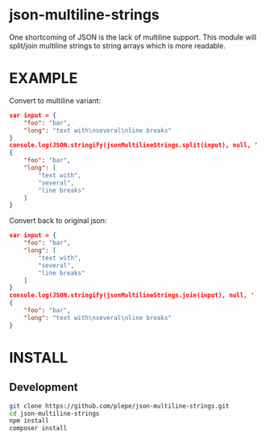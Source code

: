 # json-multiline-strings
One shortcoming of JSON is the lack of multiline support. This module will split/join multiline strings to string arrays which is more readable.

# EXAMPLE
Convert to multiline variant:
```json
var input = {
    "foo": "bar",
    "long": "text with\nseveral\nline breaks"
}
console.log(JSON.stringify(jsonMultilineStrings.split(input), null, '    '))
{
    "foo": "bar",
    "long": [
        "text with",
        "several",
        "line breaks"
    ]
}
```

Convert back to original json:
```json
var input = {
    "foo": "bar",
    "long": [
        "text with",
        "several",
        "line breaks"
    ]
}
console.log(JSON.stringify(jsonMultilineStrings.join(input), null, '    '))
{
    "foo": "bar",
    "long": "text with\nseveral\nline breaks"
}
```

# INSTALL
## Development
```sh
git clone https://github.com/plepe/json-multiline-strings.git
cd json-multiline-strings
npm install
composer install
```
